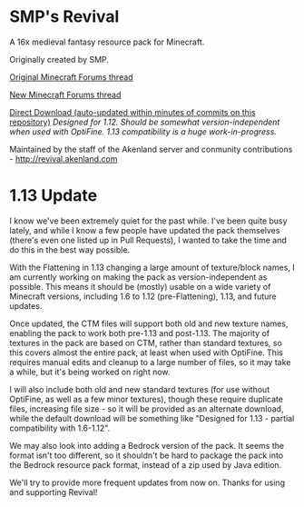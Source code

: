 # SMP's Revival
A 16x medieval fantasy resource pack for Minecraft.

Originally created by SMP.

[Original Minecraft Forums thread](http://www.minecraftforum.net/forums/mapping-and-modding/resource-packs/1228756-smps-revival-october-20th-2014-1-8-sans-ctm)

[New Minecraft Forums thread](https://www.minecraftforum.net/forums/mapping-and-modding-java-edition/resource-packs/2822930-new-release-smps-revival-fan-continuation-1-12)

[Direct Download (auto-updated within minutes of commits on this repository)](http://revival.akenland.com/downloads/revival.zip)
*Designed for 1.12. Should be somewhat version-independent when used with OptiFine. 1.13 compatibility is a huge work-in-progress.*

Maintained by the staff of the Akenland server and conmunity contributions - http://revival.akenland.com

# 1.13 Update
I know we've been extremely quiet for the past while. I've been quite busy lately, and while I know a few people have updated the pack themselves (there's even one listed up in Pull Requests), I wanted to take the time and do this in the best way possible.

With the Flattening in 1.13 changing a large amount of texture/block names, I am currently working on making the pack as version-independent as possible. This means it should be (mostly) usable on a wide variety of Minecraft versions, including 1.6 to 1.12 (pre-Flattening), 1.13, and future updates.

Once updated, the CTM files will support both old and new texture names, enabling the pack to work both pre-1.13 and post-1.13. The majority of textures in the pack are based on CTM, rather than standard textures, so this covers almost the entire pack, at least when used with OptiFine. This requires manual edits and cleanup to a large number of files, so it may take a while, but it's being worked on right now.

I will also include both old and new standard textures (for use without OptiFine, as well as a few minor textures), though these require duplicate files, increasing file size - so it will be provided as an alternate download, while the default download will be something like "Designed for 1.13 - partial compatibility with 1.6-1.12".

We may also look into adding a Bedrock version of the pack. It seems the format isn't too different, so it shouldn't be hard to package the pack into the Bedrock resource pack format, instead of a zip used by Java edition.

We'll try to provide more frequent updates from now on. Thanks for using and supporting Revival!
